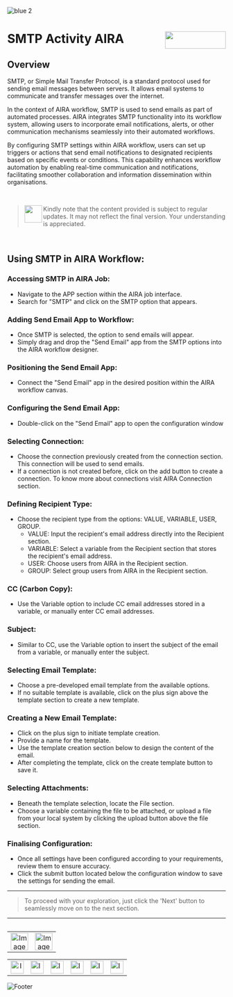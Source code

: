 ![blue 2](https://github.com/airacommunity/AIRA-User-Guide/assets/153823636/d8d04150-3b32-4b48-8485-07dc3c67fbaa)
# SMTP Activity AIRA <img align="right" width="140" height="40" src="https://github.com/airacommunity/AIRA-User-Guide-Images/blob/main/ARIA%20Logo%202.png?raw=true">

## Overview
SMTP, or Simple Mail Transfer Protocol, is a standard protocol used for sending email messages between servers. It allows email systems to communicate and transfer messages over the internet.

In the context of AIRA workflow, SMTP is used to send emails as part of automated processes. AIRA integrates SMTP functionality into its workflow system, allowing users to incorporate email notifications, alerts, or other communication mechanisms seamlessly into their automated workflows.

By configuring SMTP settings within AIRA workflow, users can set up triggers or actions that send email notifications to designated recipients based on specific events or conditions. This capability enhances workflow automation by enabling real-time communication and notifications, facilitating smoother collaboration and information dissemination within organisations.

<br>

> <img align="left" width="40" height="40" src="https://github.com/airacommunity/AIRA-User-Guide-Images/blob/main/icon-caution.jpg?raw=true"> Kindly note that the content provided is subject to regular updates. It may not reflect the final version. Your understanding is appreciated.

<br>

## Using SMTP in AIRA Workflow:

### Accessing SMTP in AIRA Job:
- Navigate to the APP section within the AIRA job interface.
- Search for "SMTP" and click on the SMTP option that appears.

### Adding Send Email App to Workflow:
- Once SMTP is selected, the option to send emails will appear.
- Simply drag and drop the "Send Email" app from the SMTP options into the AIRA workflow designer.

### Positioning the Send Email App:
- Connect the "Send Email" app in the desired position within the AIRA workflow canvas.

### Configuring the Send Email App:
- Double-click on the "Send Email" app to open the configuration window

### Selecting Connection:
- Choose the connection previously created from the connection section. This connection will be used to send emails. 
- If a connection is not created before, click on the add button to create a connection. To know more about connections visit AIRA Connection section.

### Defining Recipient Type:
- Choose the recipient type from the options: VALUE, VARIABLE, USER, GROUP.
  - VALUE: Input the recipient's email address directly into the Recipient section.
  - VARIABLE: Select a variable from the Recipient section that stores the recipient's email address.
  - USER: Choose users from AIRA in the Recipient section.
  - GROUP: Select group users from AIRA in the Recipient section.

### CC (Carbon Copy):
- Use the Variable option to include CC email addresses stored in a variable, or manually enter CC email addresses.

### Subject:
- Similar to CC, use the Variable option to insert the subject of the email from a variable, or manually enter the subject.

### Selecting Email Template:
- Choose a pre-developed email template from the available options.
- If no suitable template is available, click on the plus sign above the template section to create a new template.

### Creating a New Email Template:
- Click on the plus sign to initiate template creation.
- Provide a name for the template.
- Use the template creation section below to design the content of the email.
- After completing the template, click on the create template button to save it.

### Selecting Attachments:
- Beneath the template selection, locate the File section.
- Choose a variable containing the file to be attached, or upload a file from your local system by clicking the upload button above the file section.

### Finalising Configuration:
- Once all settings have been configured according to your requirements, review them to ensure accuracy.
- Click the submit button located below the configuration window to save the settings for sending the email.

----

> To proceed with your exploration, just click the 'Next' button to seamlessly move on to the next section.

----


<table align="right" border="0">
    <tr>
      <td align="center"><a href="https://github.com/airacommunity/AIRA-User-Guide/blob/main/A.%20Introduction%20to%20AIRA%20User%20Guide.md"><img src="https://github.com/airacommunity/AIRA-User-Guide-Images/blob/main/icon-previous.png" alt="Image 5" width="40" height="40"></a></td>
      <td align="center"><a href="https://github.com/airacommunity/AIRA-User-Guide/blob/main/C.%20Introduction%20to%20AIRA%20Installation.md"><img src="https://github.com/airacommunity/AIRA-User-Guide-Images/blob/main/icon-next.png" alt="Image 5" width="40" height="40"></a></td>
    </tr>
</table>

<br>
<br>
<br>

<table border="0" align="center">
  <tr>
    <td align="center"><a href="https://aira.fr/"><img src="https://github.com/airacommunity/AIRA-User-Guide-Images/blob/main/icon-website.png?raw=true" alt="Image 5" width="30" height="30"></a></td>
    <td><a href="https://www.linkedin.com/company/aira-rpa/"><img src="https://github.com/airacommunity/AIRA-User-Guide-Images/blob/main/icon%20-%20linkedin.png?raw=true" alt="Image 1" width="30" height="30"></a></td>
    <td><a href="https://www.instagram.com/connect_aira/"><img src="https://github.com/airacommunity/AIRA-User-Guide-Images/blob/main/icon-instagram.png?raw=true" alt="Image 2" width="30" height="30"></a></td>
    <td><a href="https://www.youtube.com/channel/UCHHCcwQrx-_19sAhu-2R4ww"><img src="https://github.com/airacommunity/AIRA-User-Guide-Images/blob/main/icon%20-%20youtube.png?raw=true" alt="Image 3" width="30" height="30"></a></td>
    <td><a href="https://twitter.com/Aira_RPA"><img src="https://github.com/airacommunity/AIRA-User-Guide-Images/blob/main/icon%20-%20twitter.png?raw=true" alt="Image 4" width="30" height="30"></a></td>
    <td><a href="mailto:connect@aira.fr"><img src="https://github.com/airacommunity/AIRA-User-Guide-Images/blob/main/icon%20-%20gmail.png?raw=true" alt="Image 6" width="30" height="30"></a></td>
  </tr>
</table>


![Footer](https://github.com/airacommunity/AIRA-User-Guide/assets/153823636/6bb25f04-ad9c-476c-b653-c3c1dac1a868)
